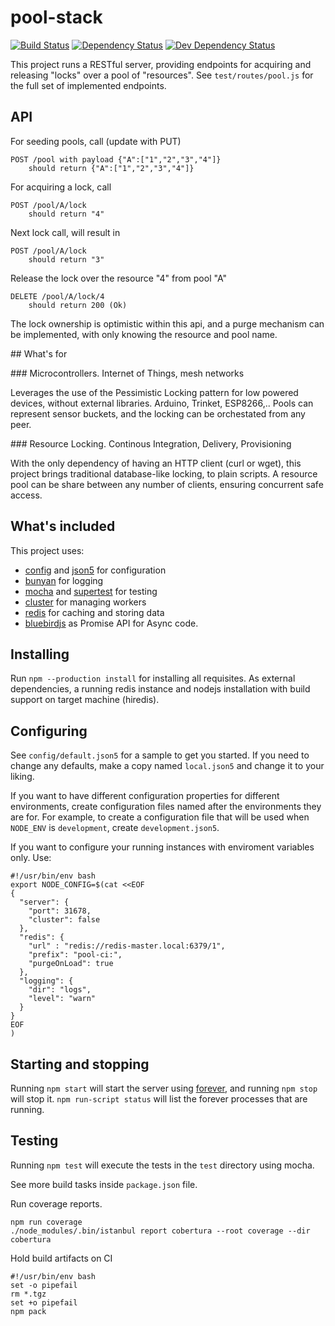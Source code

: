# pool-stack

[![Build Status][travis-image]][travis-url]
[![Dependency Status][dep-image]][dep-url]
[![Dev Dependency Status][dev-dep-image]][dev-dep-url]

[travis-image]: https://travis-ci.org/iromu/pool-stack.svg?branch=badges
[travis-url]: https://travis-ci.org/iromu/pool-stack

[dep-image]: https://david-dm.org/iromu/pool-stack.svg
[dep-url]: https://david-dm.org/iromu/pool-stack#info=dependencies&view=table

[dev-dep-image]: https://david-dm.org/iromu/pool-stack/dev-status.svg
[dev-dep-url]: https://david-dm.org/iromu/pool-stack#info=devDependencies&view=table


This project runs a RESTful server, providing endpoints for acquiring and releasing "locks" over a pool of "resources".
See `test/routes/pool.js` for the full set of implemented endpoints.


## API

For seeding pools, call (update with PUT)

    POST /pool with payload {"A":["1","2","3","4"]}
        should return {"A":["1","2","3","4"]}
        
For acquiring a lock, call

    POST /pool/A/lock
        should return "4"

Next lock call, will result in     
    
    POST /pool/A/lock
        should return "3"
         
Release the lock over the resource "4" from pool "A"

    DELETE /pool/A/lock/4
        should return 200 (Ok)
         
The lock ownership is optimistic within this api, and a purge mechanism can be implemented, 
with only knowing the resource and pool name.
        
## What's for

### Microcontrollers. Internet of Things, mesh networks

Leverages the use of the Pessimistic Locking pattern for low powered devices, without external libraries.
Arduino, Trinket, ESP8266,..
Pools can represent sensor buckets, and the locking can be orchestated from any peer.

### Resource Locking. Continous Integration, Delivery, Provisioning

With the only dependency of having an HTTP client (curl or wget), this project brings traditional database-like locking,
 to plain scripts.
A resource pool can be share between any number of clients, ensuring concurrent safe access.

## What's included

This project uses:

- [config](https://github.com/lorenwest/node-config) and [json5](
  http://json5.org) for configuration
- [bunyan](https://github.com/trentm/node-bunyan) for logging
- [mocha](http://visionmedia.github.io/mocha/) and [supertest](
  https://github.com/visionmedia/supertest) for testing
- [cluster](http://nodejs.org/docs/latest/api/cluster.html) for managing workers
- [redis](http://redis.io) for caching and storing data
- [bluebirdjs](http://bluebirdjs.com) as Promise API for Async code.

## Installing

Run `npm --production install` for installing all requisites.
As external dependencies, a running redis instance and nodejs installation with build support on target machine (hiredis).

## Configuring

See `config/default.json5` for a sample to get you started. If you need to
change any defaults, make a copy named `local.json5` and change it to your
liking.

If you want to have different configuration properties for different
environments, create configuration files named after the environments they are
for. For example, to create a configuration file that will be used when
`NODE_ENV` is `development`, create `development.json5`.

If you want to configure your running instances with enviroment variables only. Use:

    #!/usr/bin/env bash
    export NODE_CONFIG=$(cat <<EOF
    {  
      "server": {  
        "port": 31678, 
        "cluster": false 
      }, 
      "redis": {  
        "url" : "redis://redis-master.local:6379/1",  
        "prefix": "pool-ci:",  
        "purgeOnLoad": true  
      },  
      "logging": {  
        "dir": "logs",  
        "level": "warn"  
      } 
    }
    EOF
    )


## Starting and stopping

Running `npm start` will start the server using [forever](
https://github.com/nodejitsu/forever), and running `npm stop` will stop it.
`npm run-script status` will list the forever processes that are running.

## Testing

Running `npm test` will execute the tests in the `test` directory using mocha.

See more build tasks inside `package.json` file.

Run coverage reports.

    npm run coverage
    ./node_modules/.bin/istanbul report cobertura --root coverage --dir cobertura

Hold build artifacts on CI

    #!/usr/bin/env bash
    set -o pipefail
    rm *.tgz
    set +o pipefail
    npm pack
    
    